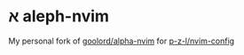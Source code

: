 # א aleph-nvim
My personal fork of [goolord/alpha-nvim](https://github.com/goolord/alpha-nvim) for [p-z-l/nvim-config](https://github.com/p-z-l/nvim-config)
